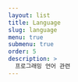 ```yaml
---
layout: list
title: Language
slug: language
menu: true
submenu: true
order: 5
description: >
  프로그래밍 언어 관련
---
```

